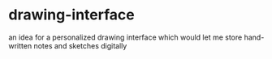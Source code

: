 # drawing-interface
an idea for a personalized drawing interface which would let me store hand-written notes and sketches digitally
